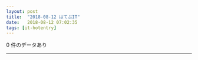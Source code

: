 ```yaml
---
layout: post
title:  "2018-08-12 はてぶIT"
date:   2018-08-12 07:02:35
tags: [it-hotentry]
---
```

0 件のデータあり

<hr>
